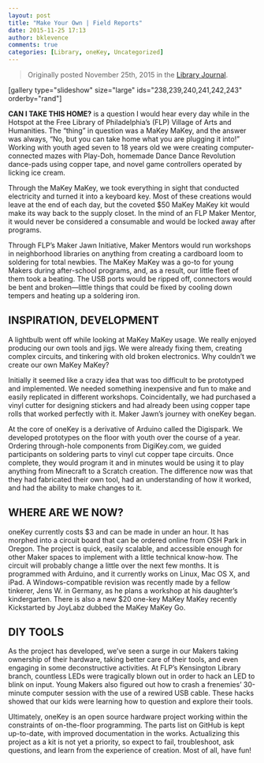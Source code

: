 ```yaml
---
layout: post
title: "Make Your Own | Field Reports"
date: 2015-11-25 17:13
author: bklevence
comments: true
categories: [Library, oneKey, Uncategorized]
---
```

<blockquote>Originally posted November 25th, 2015 in the <a href="https://www.libraryjournal.com/?detailStory=make-your-own-field-reports">Library Journal</a>.</blockquote>
[gallery type="slideshow" size="large" ids="238,239,240,241,242,243" orderby="rand"]


**CAN I TAKE THIS HOME?** is a question I would hear every day while in the Hotspot at the Free Library of Philadelphia’s (FLP) Village of Arts and Humanities. The “thing” in question was a MaKey MaKey, and the answer was always, “No, but you can take home what you are plugging it into!” Working with youth aged seven to 18 years old we were creating computer-connected mazes with Play-Doh, homemade Dance Dance Revolution dance-pads using copper tape, and novel game controllers operated by licking ice cream.

Through the MaKey MaKey, we took everything in sight that conducted electricity and turned it into a keyboard key. Most of these creations would leave at the end of each day, but the coveted $50 MaKey MaKey kit would make its way back to the supply closet. In the mind of an FLP Maker Mentor, it would never be considered a consumable and would be locked away after programs.

Through FLP’s Maker Jawn Initiative, Maker Mentors would run workshops in neighborhood libraries on anything from creating a cardboard loom to soldering for total newbies. The MaKey MaKey was a go-to for young Makers during after-school programs, and, as a result, our little fleet of them took a beating. The USB ports would be ripped off, connectors would be bent and broken—little things that could be fixed by cooling down tempers and heating up a soldering iron.

## INSPIRATION, DEVELOPMENT

A lightbulb went off while looking at MaKey MaKey usage. We really enjoyed producing our own tools and jigs. We were already fixing them, creating complex circuits, and tinkering with old broken electronics. Why couldn’t we create our own MaKey MaKey?

Initially it seemed like a crazy idea that was too difficult to be prototyped and implemented. We needed something inexpensive and fun to make and easily replicated in different workshops. Coincidentally, we had purchased a vinyl cutter for designing stickers and had already been using copper tape rolls that worked perfectly with it. Maker Jawn’s journey with oneKey began.

At the core of oneKey is a derivative of Arduino called the Digispark. We developed prototypes on the floor with youth over the course of a year. Ordering through-hole components from DigiKey.com, we guided participants on soldering parts to vinyl cut copper tape circuits. Once complete, they would program it and in minutes would be using it to play anything from Minecraft to a Scratch creation. The difference now was that they had fabricated their own tool, had an understanding of how it worked, and had the ability to make changes to it.

## WHERE ARE WE NOW?

oneKey currently costs $3 and can be made in under an hour. It has morphed into a circuit board that can be ordered online from OSH Park in Oregon. The project is quick, easily scalable, and accessible enough for other Maker spaces to implement with a little technical know-how. The circuit will probably change a little over the next few months. It is programmed with Arduino, and it currently works on Linux, Mac OS X, and iPad. A Windows-compatible revision was recently made by a fellow tinkerer, Jens W. in Germany, as he plans a workshop at his daughter’s kindergarten. There is also a new $20 one-key MaKey MaKey recently Kickstarted by JoyLabz dubbed the MaKey MaKey Go.

## DIY TOOLS

As the project has developed, we’ve seen a surge in our Makers taking ownership of their hardware, taking better care of their tools, and even engaging in some deconstructive activities. At FLP’s ­Kensington Library branch, countless LEDs were tragically blown out in order to hack an LED to blink on input. Young Makers also figured out how to crash a frenemies’ 30-minute computer session with the use of a rewired USB cable. These hacks showed that our kids were learning how to question and explore their tools.

Ultimately, oneKey is an open source hardware project working within the constraints of on-the-floor programming. The parts list on GitHub is kept up-to-date, with improved documentation in the works. Actualizing this project as a kit is not yet a priority, so expect to fail, troubleshoot, ask questions, and learn from the experience of creation. Most of all, have fun!
